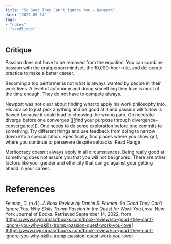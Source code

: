 ```yaml
---
title: "So Good They Can't Ignore You — Newport"
date: "2022-09-14"
tags:
- "notes"
- "seedlings"
---
```


## Critique

Passion does not have to be removed from the equation. You can combine passion with the craftperson mindset, the 10,000-hour rule, and deliberate practice to make a better career.

Becoming a top performer is not what is always wanted by people in their work lives. A level of autonomy and doing something they love is most of the time enough. They do not have to compete always.

Newport was not clear about finding what to apply his work philosophy into. His advice to just pick anything and be good at it and passion will follow is flawed because it could lead to choosing the wrong path. On needs to diverge before one converges ([[find your purpose through divergence–convergence]]). One needs to do some exploration before one commits to something. Try different things and use feedback from doing to narrow down into a specialization. Specifically, find places where you show grit, where you continue to persevere despite setbacks. Read Range

Meritocracy doesn't always apply in all circumstances. Being really good at something does not assure you that you will not be ignored. There are other factors like your gender and ethnicity that can go against your getting ahead in your career.

# References

Feiman, D. (n.d.). _A Book Review by Daniel S. Feiman: So Good They Can’t Ignore You: Why Skills Trump Passion in the Quest for Work You Love_. New York Journal of Books. Retrieved September 14, 2022, from [https://www.nyjournalofbooks.com/book-review/so-good-they-cant-ignore-you-why-skills-trump-passion-quest-work-you-love](https://www.nyjournalofbooks.com/book-review/so-good-they-cant-ignore-you-why-skills-trump-passion-quest-work-you-love)